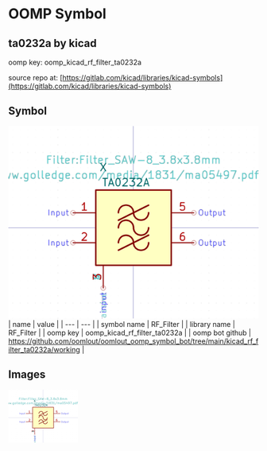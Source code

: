 # OOMP Symbol  
## ta0232a  by kicad  
  
oomp key: oomp_kicad_rf_filter_ta0232a  
  
source repo at: [https://gitlab.com/kicad/libraries/kicad-symbols](https://gitlab.com/kicad/libraries/kicad-symbols)  
## Symbol  
  
[![working.png](working_600.png)](working.png)  
| name | value | 
| --- | --- | 
| symbol name | RF_Filter | 
| library name | RF_Filter | 
| oomp key | oomp_kicad_rf_filter_ta0232a | 
| oomp bot github | https://github.com/oomlout/oomlout_oomp_symbol_bot/tree/main/kicad_rf_filter_ta0232a/working | 
## Images  
  
[![working.png](working_140.png)](working.png)  
